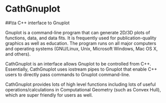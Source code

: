 # CathGnuplot
##\ta C++ interface to Gnuplot

Gnuplot is a command-line program that can generate 2D/3D plots of functions, data, and data fits. It is frequently used for publication-quality graphics as well as education. The program runs on all major computers and operating systems (GNU/Linux, Unix, Microsoft Windows, Mac OS X, and others).

CathGnuplot is an interface allows Gnuplot to be controlled from C++. Essentially, CathGnuplot uses iostream pipes to Gnuplot that enable C++ users to directly pass commands to Gnuplot command-line.

CathGnuplot provides lots of high level functions including lots of useful operations/calculations in Computational Geometry (such as Convex Hull), which are super friendly for users as well.